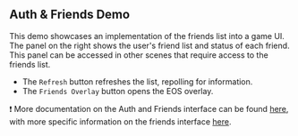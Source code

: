 ## **Auth & Friends Demo**
This demo showcases an implementation of the friends list into a game UI. The panel on the right shows the user's friend list and status of each friend. This panel can be accessed in other scenes that require access to the friends list.
- The ``Refresh`` button refreshes the list, repolling for information.
- The ``Friends Overlay`` button opens the EOS overlay.


❗ More documentation on the Auth and Friends interface can be found [here](https://dev.epicgames.com/docs/epic-account-services/auth), with more specific information on the friends interface [here](https://dev.epicgames.com/docs/epic-account-services/eos-friends-interface).